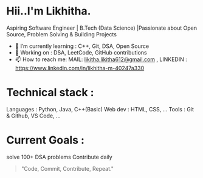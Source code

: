 # Hii..I'm Likhitha.
Aspiring Software Engineer |  B.Tech (Data Science) |Passionate about Open Source, Problem Solving & Building Projects
- 🌱 I’m currently learning : C++, Git, DSA, Open Source
- 💼 Working on : DSA, LeetCode, GitHub contributions
- 📫 How to reach me:
MAIL: likitha.likitha612@gmail.com ,
LINKEDIN : https://www.linkedin.com/in/likhitha-m-40247a330
# Technical stack :
Languages : Python, Java, C++(Basic)
Web dev : HTML, CSS, ...
Tools : Git & Github, VS Code, ...
# Current Goals :
solve 100+ DSA problems
Contribute daily
> "Code, Commit, Contribute, Repeat."
